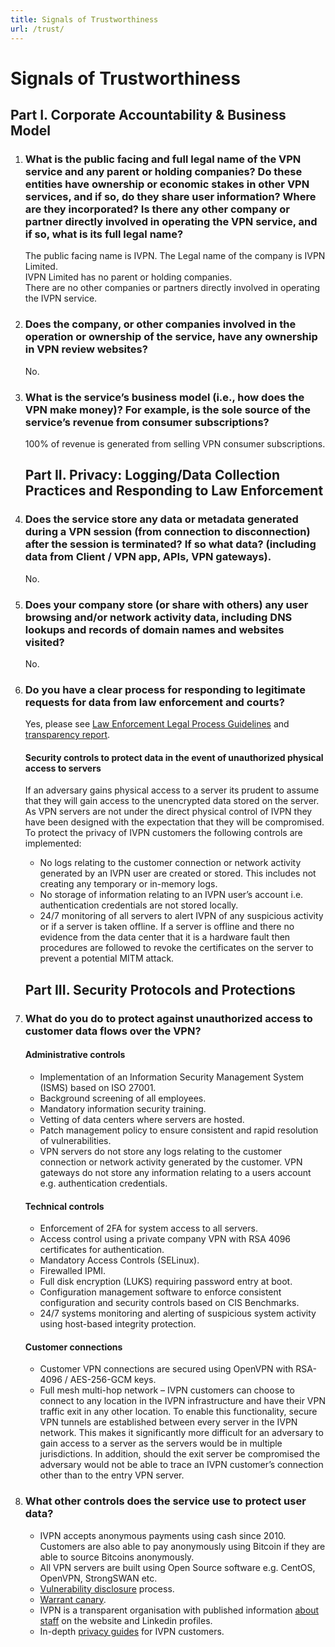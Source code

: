 ```yaml
---
title: Signals of Trustworthiness
url: /trust/
---
```

# Signals of Trustworthiness

## Part I. Corporate Accountability & Business Model

1.  ### What is the public facing and full legal name of the VPN service and any parent or holding companies? Do these entities have ownership or economic stakes in other VPN services, and if so, do they share user information? Where are they incorporated? Is there any other company or partner directly involved in operating the VPN service, and if so, what is its full legal name?  

    The public facing name is IVPN. The Legal name of the company is IVPN Limited.  
    IVPN Limited has no parent or holding companies.  
    There are no other companies or partners directly involved in operating the IVPN service.  

2.  ### Does the company, or other companies involved in the operation or ownership of the service, have any ownership in VPN review websites?  

    No.

3.  ### What is the service’s business model (i.e., how does the VPN make money)? For example, is the sole source of the service’s revenue from consumer subscriptions?  

    100% of revenue is generated from selling VPN consumer subscriptions.

    ## Part II. Privacy: Logging/Data Collection Practices and Responding to Law Enforcement

4.  ### Does the service store any data or metadata generated during a VPN session (from connection to disconnection) after the session is terminated? If so what data? (including data from Client / VPN app, APIs, VPN gateways).

    No.

5.  ### Does your company store (or share with others) any user browsing and/or network activity data, including DNS lookups and records of domain names and websites visited?

    No.

6.  ### Do you have a clear process for responding to legitimate requests for data from law enforcement and courts?

    Yes, please see [Law Enforcement Legal Process Guidelines](/legal-process-guidelines/) and [transparency report](/transparency-report/).

    #### Security controls to protect data in the event of unauthorized physical access to servers  
    If an adversary gains physical access to a server its prudent to assume that they will gain access to the unencrypted data stored on the server. As VPN servers are not under the direct physical control of IVPN they have been designed with the expectation that they will be compromised. To protect the privacy of IVPN customers the following controls are implemented:  
    * No logs relating to the customer connection or network activity generated by an IVPN user are created or stored. This includes not creating any temporary or in-memory logs.
    * No storage of information relating to an IVPN user’s account i.e. authentication credentials are not stored locally.
    * 24/7 monitoring of all servers to alert IVPN of any suspicious activity or if a server is taken offline. If a server is offline and there no evidence from the data center that it is a hardware fault then procedures are followed to revoke the certificates on the server to prevent a potential MITM attack.

    ## Part III. Security Protocols and Protections

7.  ### What do you do to protect against unauthorized access to customer data flows over the VPN?

    #### Administrative controls  
    * Implementation of an Information Security Management System (ISMS) based on ISO 27001.
    * Background screening of all employees.
    * Mandatory information security training.
    * Vetting of data centers where servers are hosted.
    * Patch management policy to ensure consistent and rapid resolution of vulnerabilities.
    * VPN servers do not store any logs relating to the customer connection or network activity generated by the customer. VPN gateways do not store any information relating to a users account e.g. authentication credentials.

    #### Technical controls  
    * Enforcement of 2FA for system access to all servers.
    * Access control using a private company VPN with RSA 4096 certificates for authentication.
    * Mandatory Access Controls (SELinux).
    * Firewalled IPMI.
    * Full disk encryption (LUKS) requiring password entry at boot.
    * Configuration management software to enforce consistent configuration and security controls based on CIS Benchmarks.
    * 24/7 systems monitoring and alerting of suspicious system activity using host-based integrity protection.

    #### Customer connections  
    * Customer VPN connections are secured using OpenVPN with RSA-4096 / AES-256-GCM keys.
    * Full mesh multi-hop network – IVPN customers can choose to connect to any location in the IVPN infrastructure and have their VPN traffic exit in any other location. To enable this functionality, secure VPN tunnels are established between every server in the IVPN network. This makes it significantly more difficult for an adversary to gain access to a server as the servers would be in multiple jurisdictions. In addition, should the exit server be compromised the adversary would not be able to trace an IVPN customer’s connection other than to the entry VPN server.

8.  ### What other controls does the service use to protect user data?

    * IVPN accepts anonymous payments using cash since 2010. Customers are also able to pay anonymously using Bitcoin if they are able to source Bitcoins anonymously.
    * All VPN servers are built using Open Source software e.g. CentOS, OpenVPN, StrongSWAN etc.
    * [Vulnerability disclosure](/vulnerability-reporting/) process.
    * [Warrant canary](/resources/canary.txt).
    * IVPN is a transparent organisation with published information [about staff](team/) on the website and Linkedin profiles.
    * In-depth [privacy guides](/privacy-guides/) for IVPN customers.

